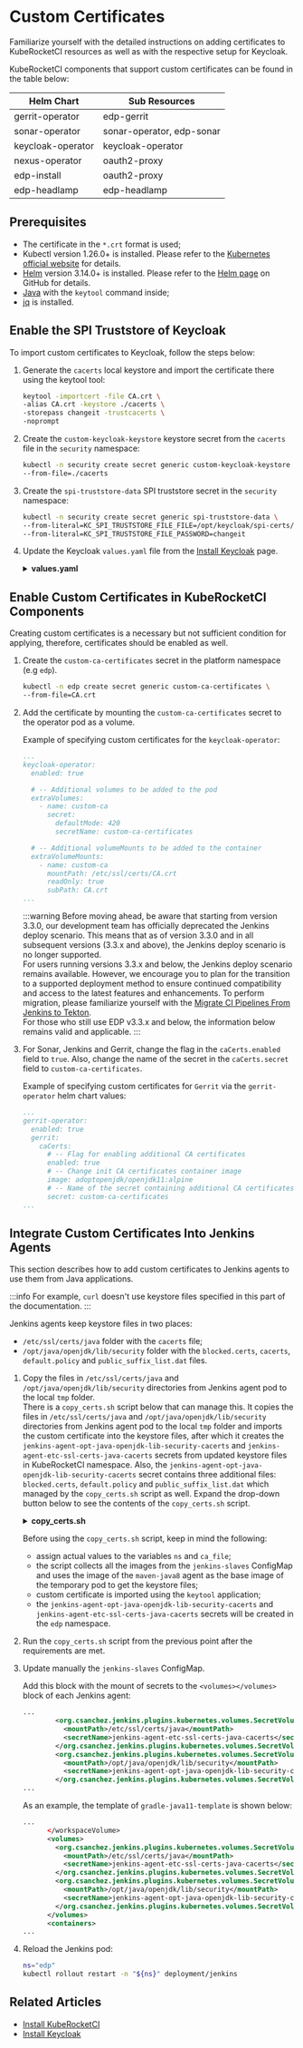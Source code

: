 # Custom Certificates

<head>
  <link rel="canonical" href="https://docs.kuberocketci.io/docs/operator-guide/advanced-installation/custom-certificates/" />
</head>

Familiarize yourself with the detailed instructions on adding certificates to KubeRocketCI resources as well as with the respective setup for Keycloak.

KubeRocketCI components that support custom certificates can be found in the table below:

| Helm Chart | Sub Resources |
| - | - |
| gerrit-operator | edp-gerrit |
| sonar-operator | sonar-operator, edp-sonar |
| keycloak-operator | keycloak-operator |
| nexus-operator | oauth2-proxy |
| edp-install | oauth2-proxy |
| edp-headlamp | edp-headlamp |

## Prerequisites

* The certificate in the `*.crt` format is used;
* Kubectl version 1.26.0+ is installed. Please refer to the [Kubernetes official website](https://kubernetes.io/releases/download/) for details.
* [Helm](https://helm.sh) version 3.14.0+ is installed. Please refer to the [Helm page](https://github.com/helm/helm/releases) on GitHub for details.
* [Java](https://www.oracle.com/in/java/technologies/downloads/) with the `keytool` command inside;
* [jq](https://stedolan.github.io/jq/) is installed.

## Enable the SPI Truststore of Keycloak

To import custom certificates to Keycloak, follow the steps below:

1. Generate the `cacerts` local keystore and import the certificate there using the keytool tool:

    ```bash
    keytool -importcert -file CA.crt \
    -alias CA.crt -keystore ./cacerts \
    -storepass changeit -trustcacerts \
    -noprompt
    ```

2. Create the `custom-keycloak-keystore` keystore secret from the `cacerts` file in the `security` namespace:

    ```bash
    kubectl -n security create secret generic custom-keycloak-keystore \
    --from-file=./cacerts
    ```

3. Create the `spi-truststore-data` SPI truststore secret in the `security` namespace:

    ```bash
    kubectl -n security create secret generic spi-truststore-data \
    --from-literal=KC_SPI_TRUSTSTORE_FILE_FILE=/opt/keycloak/spi-certs/cacerts \
    --from-literal=KC_SPI_TRUSTSTORE_FILE_PASSWORD=changeit
    ```

4. Update the Keycloak `values.yaml` file from the [Install Keycloak](../auth/keycloak.md) page.

   <details>
      <summary><b>values.yaml</b></summary>
        ```yaml
        ...
        extraVolumeMounts: |
          ...
          # Use the Keycloak truststore for SPI connection over HTTPS/TLS
          - name: spi-certificates
            mountPath: /opt/keycloak/spi-certs
            readOnly: true
          ...

        extraVolumes: |
          ...
          # Use the Keycloak truststore for SPI connection over HTTPS/TLS
          - name: spi-certificates
            secret:
              secretName: custom-keycloak-keystore
              defaultMode: 420
          ...

        ...
        extraEnvFrom: |
          - secretRef:
              name: spi-truststore-data
        ...
        ```
    </details>

## Enable Custom Certificates in KubeRocketCI Components

Creating custom certificates is a necessary but not sufficient condition for applying, therefore, certificates should be enabled as well.

1. Create the `custom-ca-certificates` secret in the platform namespace (e.g `edp`).

   ```bash
   kubectl -n edp create secret generic custom-ca-certificates \
   --from-file=CA.crt
   ```

2. Add the certificate by mounting the `custom-ca-certificates` secret to the operator pod as a volume.<br />

    Example of specifying custom certificates for the `keycloak-operator`:

    ```yaml
    ...
    keycloak-operator:
      enabled: true

      # -- Additional volumes to be added to the pod
      extraVolumes:
        - name: custom-ca
          secret:
            defaultMode: 420
            secretName: custom-ca-certificates

      # -- Additional volumeMounts to be added to the container
      extraVolumeMounts:
        - name: custom-ca
          mountPath: /etc/ssl/certs/CA.crt
          readOnly: true
          subPath: CA.crt
    ...
    ```

    :::warning
      Before moving ahead, be aware that starting from version 3.3.0, our development team has officially deprecated the Jenkins deploy scenario. This means that as of version 3.3.0 and in all subsequent versions (3.3.x and above), the Jenkins deploy scenario is no longer supported.<br />
      For users running versions 3.3.x and below, the Jenkins deploy scenario remains available. However, we encourage you to plan for the transition to a supported deployment method to ensure continued compatibility and access to the latest features and enhancements. To perform migration, please familiarize yourself with the [Migrate CI Pipelines From Jenkins to Tekton](../upgrade/migrate-ci-pipelines-from-jenkins-to-tekton.md).<br />
      For those who still use EDP v3.3.x and below, the information below remains valid and applicable.
    :::

3. For Sonar, Jenkins and Gerrit, change the flag in the `caCerts.enabled` field to `true`. Also, change the name of the secret in the `caCerts.secret` field to `custom-ca-certificates`.

    Example of specifying custom certificates for `Gerrit` via the `gerrit-operator` helm chart values:

    ```yaml
    ...
    gerrit-operator:
      enabled: true
      gerrit:
        caCerts:
          # -- Flag for enabling additional CA certificates
          enabled: true
          # -- Change init CA certificates container image
          image: adoptopenjdk/openjdk11:alpine
          # -- Name of the secret containing additional CA certificates
          secret: custom-ca-certificates
    ...
    ```

## Integrate Custom Certificates Into Jenkins Agents

This section describes how to add custom certificates to Jenkins agents to use them from Java applications.

  :::info
    For example, `curl` doesn't use keystore files specified in this part of the documentation.
  :::

Jenkins agents keep keystore files in two places:

* `/etc/ssl/certs/java` folder with the `cacerts` file;
* `/opt/java/openjdk/lib/security` folder with the `blocked.certs`, `cacerts`, `default.policy` and `public_suffix_list.dat` files.

1. Copy the files in `/etc/ssl/certs/java` and `/opt/java/openjdk/lib/security` directories from Jenkins agent pod to the local `tmp` folder.<br />
There is a `copy_certs.sh` script below that can manage this. It copies the files in `/etc/ssl/certs/java` and `/opt/java/openjdk/lib/security` directories from Jenkins agent pod to the local `tmp` folder
and imports the custom certificate into the keystore files, after which it creates the
`jenkins-agent-opt-java-openjdk-lib-security-cacerts` and `jenkins-agent-etc-ssl-certs-java-cacerts` secrets from updated keystore files in KubeRocketCI namespace.
Also, the `jenkins-agent-opt-java-openjdk-lib-security-cacerts` secret contains three additional files: `blocked.certs`, `default.policy` and `public_suffix_list.dat` which managed by the `copy_certs.sh` script as well. Expand the drop-down button below to see the contents of the `copy_certs.sh` script.

    <details>
      <summary><b>copy_certs.sh</b></summary>

      ```bash
      # Fill in the variables `ns` and `ca_file`
      ns="edp-project"
      ca_file="/tmp/CA.crt"

      images=$(kubectl get -n "${ns}" cm jenkins-slaves -ojson | jq -r ".data[]" | grep image\> | sed 's/\s*<.*>\(.*\)<.*>/\1/')

      image=$(for i in ${images[@]}; do echo $i; done | grep maven-java8)
      pod_name=$(echo "${image}" | tr '.:/' '-')

      overrides="{\"apiVersion\":\"v1\",\"kind\":\"Pod\",\"metadata\":{\"name\":\"${pod_name}\", \"namespace\": \"${ns}\"},
      \"spec\":{\"containers\":[{\"name\":\"${pod_name}\",\"image\":\"${image}\",
      \"command\":[\"sh\",\"-c\",\"while true;do sleep 30;done;\"]}]}}"

      kubectl run -n "${ns}" "${pod_name}" --image "${image}" --overrides="${overrides}"

      kubectl wait --for=condition=ready pod "${pod_name}" -n "${ns}"

      cacerts_location=$(kubectl exec -n "${ns}" "${pod_name}" \
        -- find / -name cacerts -exec ls -la "{}" \; 2>/dev/null | grep -v ^l | awk '{print $9}')

      for cacerts in ${cacerts_location[@]}; do echo $(dirname "${cacerts}"); kubectl exec -n "${ns}" "${pod_name}" -- ls $(dirname "${cacerts}"); done

      for cacerts in ${cacerts_location[@]}; do \
          echo $(dirname "${cacerts}"); \
          mkdir -p "/tmp$(dirname "${cacerts}")"; \
          from_files=''; \
          for file in $(kubectl exec -n "${ns}" "${pod_name}" -- ls $(dirname "${cacerts}")); do \
              kubectl exec -n "${ns}" "${pod_name}" -- cat "$(dirname "${cacerts}")/${file}" > "/tmp$(dirname "${cacerts}")/${file}"; \
              from_files="${from_files} --from-file=/tmp$(dirname "${cacerts}")/${file}"
          done ; \
          keytool -import -storepass changeit -alias kubernetes -file ${ca_file} -noprompt -keystore "/tmp${cacerts}"; \
          kubectl -n "${ns}" create secret generic "jenkins-agent${cacerts//\//-}" $from_files \
      done

      kubectl delete -n "${ns}" pod "${pod_name}" --force --grace-period=0
      ```

    </details>

    Before using the `copy_certs.sh` script, keep in mind the following:

    * assign actual values to the variables `ns` and `ca_file`;
    * the script collects all the images from the `jenkins-slaves` ConfigMap and uses the image of
      the `maven-java8` agent as the base image of the temporary pod to get the keystore files;
    * custom certificate is imported using the `keytool` application;
    * the `jenkins-agent-opt-java-openjdk-lib-security-cacerts` and `jenkins-agent-etc-ssl-certs-java-cacerts` secrets will be created in the `edp` namespace.

2. Run the `copy_certs.sh` script from the previous point after the requirements are met.

3. Update manually the `jenkins-slaves` ConfigMap.

    Add this block with the mount of secrets to the `<volumes></volumes>` block of each Jenkins agent:

    ```xml
    ...
            <org.csanchez.jenkins.plugins.kubernetes.volumes.SecretVolume>
              <mountPath>/etc/ssl/certs/java</mountPath>
              <secretName>jenkins-agent-etc-ssl-certs-java-cacerts</secretName>
            </org.csanchez.jenkins.plugins.kubernetes.volumes.SecretVolume>
            <org.csanchez.jenkins.plugins.kubernetes.volumes.SecretVolume>
              <mountPath>/opt/java/openjdk/lib/security</mountPath>
              <secretName>jenkins-agent-opt-java-openjdk-lib-security-cacerts</secretName>
            </org.csanchez.jenkins.plugins.kubernetes.volumes.SecretVolume>
    ...
    ```

    As an example, the template of `gradle-java11-template` is shown below:<br />

    ```xml
    ...
          </workspaceVolume>
          <volumes>
            <org.csanchez.jenkins.plugins.kubernetes.volumes.SecretVolume>
              <mountPath>/etc/ssl/certs/java</mountPath>
              <secretName>jenkins-agent-etc-ssl-certs-java-cacerts</secretName>
            </org.csanchez.jenkins.plugins.kubernetes.volumes.SecretVolume>
            <org.csanchez.jenkins.plugins.kubernetes.volumes.SecretVolume>
              <mountPath>/opt/java/openjdk/lib/security</mountPath>
              <secretName>jenkins-agent-opt-java-openjdk-lib-security-cacerts</secretName>
            </org.csanchez.jenkins.plugins.kubernetes.volumes.SecretVolume>
          </volumes>
          <containers>
    ...
    ```

4. Reload the Jenkins pod:

    ```bash
    ns="edp"
    kubectl rollout restart -n "${ns}" deployment/jenkins
    ```

## Related Articles

* [Install KubeRocketCI](../install-kuberocketci.md)
* [Install Keycloak](../auth/keycloak.md)
